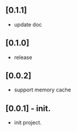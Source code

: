 ## [0.1.1]

* update doc

## [0.1.0]

* release

## [0.0.2]

* support memory cache

## [0.0.1] - init.

* init project.
